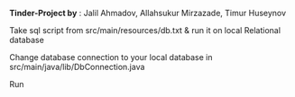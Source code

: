 **Tinder-Project by** : Jalil Ahmadov, Allahsukur Mirzazade, Timur Huseynov

Take sql script from src/main/resources/db.txt & run it on local Relational database

Change database connection to your local database in src/main/java/lib/DbConnection.java

Run
